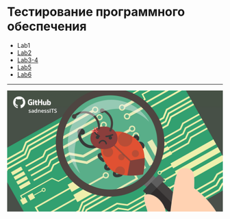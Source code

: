 # Тестирование программного обеспечения

* Lab1
* [Lab2](https://github.com/sadnessITS/tpo_lab/blob/master/lab2/learn.png)
* [Lab3-4](https://github.com/sadnessITS/tpo_lab/wiki/IHG-Test)
* [Lab5](https://github.com/sadnessITS/tpo_lab/blob/master/lab5)
* [Lab6](https://github.com/sadnessITS/tpo_lab/tree/master/lab6)
---
<img src="https://github.com/sadnessITS/files/blob/master/tpo_lab/README/1.png">
